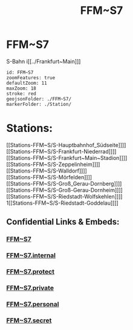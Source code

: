 ﻿---
location: [ 49.979 , 8.565384 ] 
type: geo-Region
title: FFM~S7

license: CC BY-SA 4.0
source: https://datahub.io/core/country-codes
isDeleted: false
isReadOnly: false
draft: false
confidential: public

tags:
- geo/Country/Region
aliases:
- FFM~S7

Languages:
- de

cssclasses: geo-Region
publish: true
linkTitle: 
keywords: 
layout: 
publishDate: 
expiryDate: 
---

# FFM~S7

S-Bahn i[[../Frankfurt~Main]]]  

```leaflet
id: FFM~S7
zoomFeatures: true 
defaultZoom: 11 
maxZoom: 18
stroke: red
geojsonFolder: ./FFM~S7/
markerFolder: ./Station/
```

# Stations: 
[[Stations-FFM~S/S-Hauptbahnhof_Südseite]]]]  
[[Stations-FFM~S/S-Frankfurt-Niederrad]]]]  
[[Stations-FFM~S/S-Frankfurt~Main~Stadion]]]]  
[[Stations-FFM~S/S-Zeppelinheim]]]]  
[[Stations-FFM~S/S-Walldorf]]]]  
[[Stations-FFM~S/S-Mörfelden]]]]  
[[Stations-FFM~S/S-Groß_Gerau-Dornberg]]]]  
[[Stations-FFM~S/S-Groß-Gerau-Dornheim]]]]  
[[Stations-FFM~S/S-Riedstadt-Wolfskehlen]]]]  
1[[Stations-FFM~S/S-Riedstadt-Goddelau]]]]  



## Confidential Links & Embeds: 

### [FFM~S7](/_public/Earth/Continent/Europe/Europe~Central/Germany/Germany~West/Hessen/counties~Hessen/Frankfurt~Main/FFM~S7.md) 

### [FFM~S7.internal](/_internal/Earth/Continent/Europe/Europe~Central/Germany/Germany~West/Hessen/counties~Hessen/Frankfurt~Main/FFM~S7.internal.md) 

### [FFM~S7.protect](/_protect/Earth/Continent/Europe/Europe~Central/Germany/Germany~West/Hessen/counties~Hessen/Frankfurt~Main/FFM~S7.protect.md) 

### [FFM~S7.private](/_private/Earth/Continent/Europe/Europe~Central/Germany/Germany~West/Hessen/counties~Hessen/Frankfurt~Main/FFM~S7.private.md) 

### [FFM~S7.personal](/_personal/Earth/Continent/Europe/Europe~Central/Germany/Germany~West/Hessen/counties~Hessen/Frankfurt~Main/FFM~S7.personal.md) 

### [FFM~S7.secret](/_secret/Earth/Continent/Europe/Europe~Central/Germany/Germany~West/Hessen/counties~Hessen/Frankfurt~Main/FFM~S7.secret.md) 

